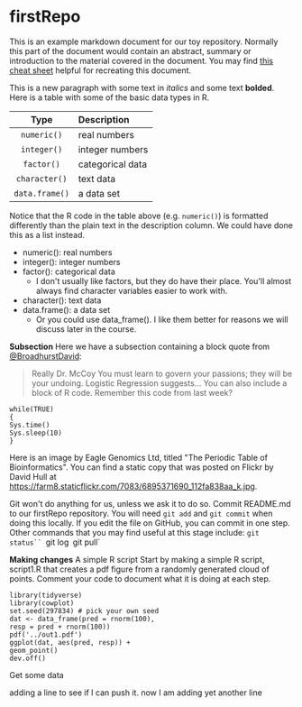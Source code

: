 # firstRepo

This is an example markdown document for our toy repository. Normally this part of the document would contain an abstract, summary or introduction to the material covered in the document. You may find [this cheat sheet](https://github.com/adam-p/markdown-here/wiki/Markdown-Cheatsheet) helpful for recreating this document.

This is a new paragraph with some text in *italics* and some text **bolded**. Here is a table with some of the basic data types in R.

|**Type**   |**Description** |
|:---------:|:---------------|
|`numeric()`  |real numbers |
|`integer()`  |integer numbers |
|`factor()`   |categorical data|
|`character()`|text data |
|`data.frame()`|a data set  |

Notice that the R code in the table above (e.g. `numeric()`) is formatted differently than the plain text in the description column. We could have done this as a list instead.

* numeric(): real numbers
* integer(): integer numbers
* factor(): categorical data
    * I don't usually like factors, but they do have their place. You'll almost always find character variables easier to work with.
* character(): text data
* data.frame(): a data set
    * Or you could use data_frame(). I like them better for reasons we will discuss later in the course.
    
    

**Subsection**
Here we have a subsection containing a block quote from [@BroadhurstDavid](https://twitter.com/BroadhurstDavid):
>Really Dr. McCoy You must learn to govern your passions; they will be your undoing. Logistic Regression suggests...
>You can also include a block of R code. Remember this code from last week?
```
while(TRUE)
{
Sys.time()
Sys.sleep(10)
}
```
Here is an image by Eagle Genomics Ltd, titled "The Periodic Table of Bioinformatics". You can find a static copy that was
posted on Flickr by David Hull at <https://farm8.staticflickr.com/7083/6895371690_112fa838aa_k.jpg>.


Git won't do anything for us, unless we ask it to do so. Commit README.md to our firstRepo repository. You will need `git
add` and `git commit` when doing this locally. If you edit the file on GitHub, you can commit in one step. Other commands
that you may find useful at this stage include:
`git status``
`git log`
`git pull`

**Making changes**
A simple R script
Start by making a simple R script, script1.R that creates a pdf figure from a randomly generated cloud of points. Comment
your code to document what it is doing at each step.
```
library(tidyverse)
library(cowplot)
set.seed(297834) # pick your own seed
dat <‐ data_frame(pred = rnorm(100),
resp = pred + rnorm(100))
pdf('../out1.pdf')
ggplot(dat, aes(pred, resp)) +
geom_point()
dev.off()
```
Get some data

adding a line to see if I can push it.
now I am adding yet another line



    
    
